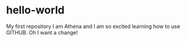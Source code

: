 # hello-world
My first repository
I am Athena and I am so excited learning how to use GITHUB.
Oh I want a change!
